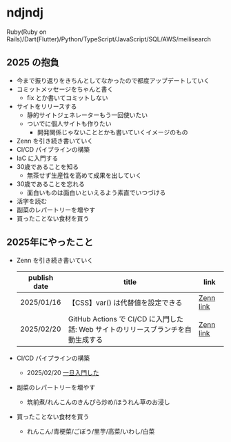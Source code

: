 # ndjndj

Ruby(Ruby on Rails)/Dart(Flutter)/Python/TypeScript/JavaScript/SQL/AWS/meilisearch

## 2025 の抱負
- 今まで振り返りをきちんとしてなかったので都度アップデートしていく
- コミットメッセージをちゃんと書く
  - fix とか書いてコミットしない
- サイトをリリースする
  - 静的サイトジェネレーターもう一回使いたい
  - ついでに個人サイトも作りたい
    - 開発関係じゃないこととかも書いていくイメージのもの
- Zenn を引き続き書いていく
- CI/CD パイプラインの構築
- IaC に入門する
- 30歳であることを知る
  - 無茶せず生産性を高めて成果を出していく
- 30歳であることを忘れる
  - 面白いものは面白いといえるよう素直でいつづける
- 活字を読む
- 副菜のレパートリーを増やす
- 買ったことない食材を買う

## 2025年にやったこと
- Zenn を引き続き書いていく
  
  |publish date|title|link|
  |------------|-----|----|
  |2025/01/16  |【CSS】var() は代替値を設定できる|[Zenn link](https://zenn.dev/ndjndj/articles/8713727fda8357)|
  |2025/02/20  |GitHub Actions で CI/CD に入門した話: Web サイトのリリースブランチを自動生成する|[Zenn link](https://zenn.dev/ndjndj/articles/9d4452405bdb98)|
  
- CI/CD パイプラインの構築
  - 2025/02/20 [一旦入門した](https://zenn.dev/ndjndj/articles/9d4452405bdb98)
- 副菜のレパートリーを増やす
  - 筑前煮/れんこんのきんぴら炒め/ほうれん草のお浸し
- 買ったことない食材を買う
  - れんこん/青梗菜/ごぼう/里芋/高菜/いわし/白菜
